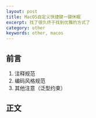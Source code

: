 ```yaml
---
layout: post
title: MacOS自定义快捷键一键休眠
excerpt: 找了很久终于找到优雅的方式了
category: other
keywords: other, macos
---
```


## 前言

1. 注释规范
2. 编码风格规范
3. 其他注意（泛型约束）

## 正文



